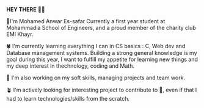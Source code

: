 **HEY THERE** 👋😌


🌳I'm Mohamed Anwar Es-safar
Currently a first year student at Mohammadia School of Engineers, and a proud member of the charity club EMI Khayr.


🍀 I'm currently learning everything I can in CS basics : C, Web dev and Database management systems. Building a strong general knowledge is my goal during this year, I want to fulfill my appetite for learning new things and my deep interest in thechnology, coding and Math.

🌱 I'm also working on my soft skills, managing  projects and team work.

🪴 I'm actively looking for interesting project to contribute to 🙏, even if that I had to learn technologies/skills from the scratch. 
